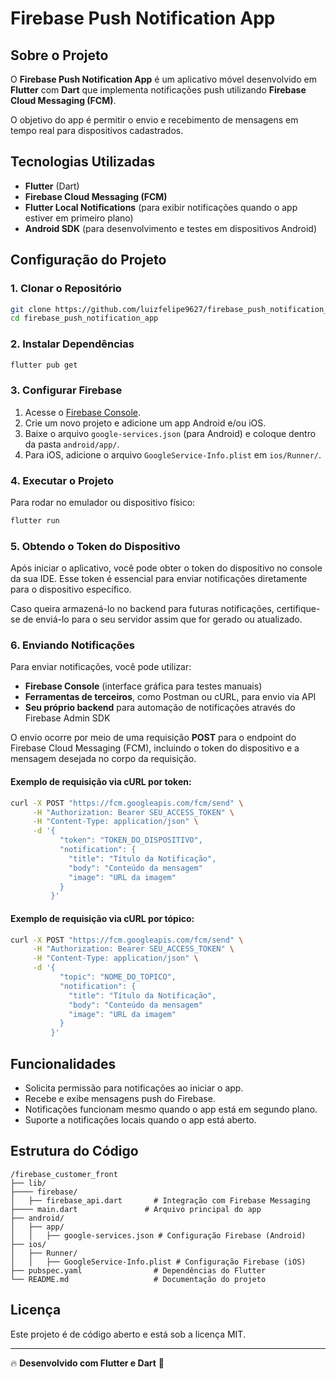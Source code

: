 # Firebase Push Notification App

## Sobre o Projeto
O **Firebase Push Notification App** é um aplicativo móvel desenvolvido em **Flutter** com **Dart** que implementa notificações push utilizando **Firebase Cloud Messaging (FCM)**. 

O objetivo do app é permitir o envio e recebimento de mensagens em tempo real para dispositivos cadastrados.

## Tecnologias Utilizadas
- **Flutter** (Dart)
- **Firebase Cloud Messaging (FCM)**
- **Flutter Local Notifications** (para exibir notificações quando o app estiver em primeiro plano)
- **Android SDK** (para desenvolvimento e testes em dispositivos Android)

## Configuração do Projeto
### 1. Clonar o Repositório
```sh
git clone https://github.com/luizfelipe9627/firebase_push_notification_app.git
cd firebase_push_notification_app
```

### 2. Instalar Dependências
```sh
flutter pub get
```

### 3. Configurar Firebase
1. Acesse o [Firebase Console](https://console.firebase.google.com/).
2. Crie um novo projeto e adicione um app Android e/ou iOS.
3. Baixe o arquivo `google-services.json` (para Android) e coloque dentro da pasta `android/app/`.
4. Para iOS, adicione o arquivo `GoogleService-Info.plist` em `ios/Runner/`.

### 4. Executar o Projeto
Para rodar no emulador ou dispositivo físico:
```sh
flutter run
```

### 5. Obtendo o Token do Dispositivo
Após iniciar o aplicativo, você pode obter o token do dispositivo no console da sua IDE. Esse token é essencial para enviar notificações diretamente para o dispositivo específico.

Caso queira armazená-lo no backend para futuras notificações, certifique-se de enviá-lo para o seu servidor assim que for gerado ou atualizado.

### 6. Enviando Notificações
Para enviar notificações, você pode utilizar:
- **Firebase Console** (interface gráfica para testes manuais)
- **Ferramentas de terceiros**, como Postman ou cURL, para envio via API
- **Seu próprio backend** para automação de notificações através do Firebase Admin SDK

O envio ocorre por meio de uma requisição **POST** para o endpoint do Firebase Cloud Messaging (FCM), incluindo o token do dispositivo e a mensagem desejada no corpo da requisição.

#### Exemplo de requisição via cURL por token:
```sh
curl -X POST "https://fcm.googleapis.com/fcm/send" \
     -H "Authorization: Bearer SEU_ACCESS_TOKEN" \
     -H "Content-Type: application/json" \
     -d '{
           "token": "TOKEN_DO_DISPOSITIVO",
           "notification": {
             "title": "Título da Notificação",
             "body": "Conteúdo da mensagem"
             "image": "URL da imagem"
           }
         }'
```
#### Exemplo de requisição via cURL por tópico:
```sh
curl -X POST "https://fcm.googleapis.com/fcm/send" \
     -H "Authorization: Bearer SEU_ACCESS_TOKEN" \
     -H "Content-Type: application/json" \
     -d '{
           "topic": "NOME_DO_TOPICO",
           "notification": {
             "title": "Título da Notificação",
             "body": "Conteúdo da mensagem"
             "image": "URL da imagem"
           }
         }'
```

## Funcionalidades
- Solicita permissão para notificações ao iniciar o app.
- Recebe e exibe mensagens push do Firebase.
- Notificações funcionam mesmo quando o app está em segundo plano.
- Suporte a notificações locais quando o app está aberto.

## Estrutura do Código
```
/firebase_customer_front
├── lib/
├──── firebase/
│   ├── firebase_api.dart       # Integração com Firebase Messaging
├──── main.dart               # Arquivo principal do app
├── android/
│   ├── app/
│   │   ├── google-services.json # Configuração Firebase (Android)
├── ios/
│   ├── Runner/
│   │   ├── GoogleService-Info.plist # Configuração Firebase (iOS)
├── pubspec.yaml                # Dependências do Flutter
└── README.md                   # Documentação do projeto                
```

## Licença

Este projeto é de código aberto e está sob a licença MIT.

---

🔥 **Desenvolvido com Flutter e Dart** 🚀


